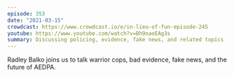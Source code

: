 ```yaml
---
episode: 353
date: "2021-03-15"
crowdcast: https://www.crowdcast.io/e/in-lieu-of-fun-episode-245
youtube: https://www.youtube.com/watch?v=Bh9naoEAg3s
summary: Discussing policing, evidence, fake news, and related topics
---
```

Radley Balko joins us to talk warrior cops, bad evidence, fake news, and the future of AEDPA.
